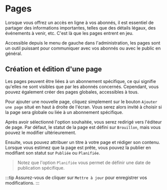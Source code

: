 # Pages

Lorsque vous offrez un accès en ligne à vos abonnés, il est essentiel de partager des informations importantes, telles que des détails légaux, des événements à venir, etc. C'est là que les pages entrent en jeu.

Accessible depuis le menu de gauche dans l'administration, les pages sont un outil puissant pour communiquer avec vos abonnés ou avec le public en général.

## Création et édition d'une page

Les pages peuvent être liées à un abonnement spécifique, ce qui signifie qu'elles ne sont visibles que par les abonnés concernés. Cependant, vous pouvez également créer des pages globales, accessibles à tous.

Pour ajouter une nouvelle page, cliquez simplement sur le bouton `Ajouter une page` situé en haut à droite de l'écran. Vous serez alors invité à choisir si la page sera globale ou liée à un abonnement spécifique.

Après avoir sélectionné l'option souhaitée, vous serez redirigé vers l'éditeur de page. Par défaut, le statut de la page est défini sur `Brouillon`, mais vous pouvez le modifier ultérieurement.

Ensuite, vous pouvez attribuer un titre à votre page et rédiger son contenu. Lorsque vous estimez que la page est prête, vous pouvez la publier en modifiant son statut sur `Publiée` ou `Planifiée`.

> Notez que l'option `Planifiée` vous permet de définir une date de publication spécifique.

:::tip
Assurez-vous de cliquer sur `Mettre à jour` pour enregistrer vos modifications.
:::
